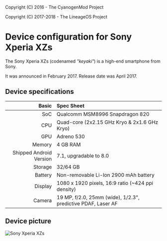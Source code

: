 Copyright (C) 2016 - The CyanogenMod Project

Copyright (C) 2017-2018 - The LineageOS Project

Device configuration for Sony Xperia XZs
==============

The Sony Xperia XZs (codenamed _"keyaki"_) is a high-end smartphone from Sony.

It was announced in February 2017. Release date was April 2017.

## Device specifications

Basic   | Spec Sheet
-------:|:-------------------------
SoC     | Qualcomm MSM8996 Snapdragon 820
CPU     | Quad-core (2x2.15 GHz Kryo & 2x1.6 GHz Kryo)
GPU     | Adreno 530
Memory  | 4 GB RAM
Shipped Android Version | 7.1, upgradable to 8.0
Storage | 32/64 GB
Battery | Non-removable Li-Ion 2900 mAh battery
Display | 1080 x 1920 pixels, 16:9 ratio (~424 ppi density)
Camera  | 19 MP, f/2.0, 25mm (wide), 1/2.3", predictive PDAF, Laser AF

## Device picture

![Sony Xperia XZs](https://fdn.gsmarena.com/imgroot/reviews/17/sony-xperia-xzs/ofic/-728w3/gsmarena_001.jpg "Sony Xperia XZs")
